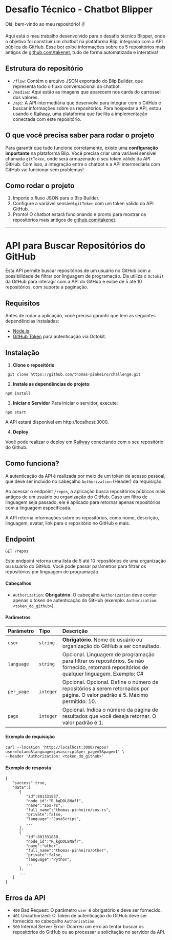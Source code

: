 # Desafio Técnico - Chatbot Blipper

Olá, bem-vindo ao meu repositório! ✌️

Aqui está o meu trabalho desenvolvido para o desafio técnico Blipper, onde o objetivo foi construir um chatbot na plataforma Blip, integrado com a API pública do GitHub. Esse bot exibe informações sobre os 5 repositórios mais antigos de [github.com/takenet](https://github.com/orgs/takenet/repositories), tudo de forma automatizada e interativa!

## Estrutura do repositório

- `/flow`: Contém o arquivo JSON exportado do Blip Builder, que representa todo o fluxo conversacional do chatbot.
- `/medias`: Aqui estão as imagens que aparecem nos cards do carrossel dos valores.
- `/api`: A API intermediária que desenvolvi para integrar com o GitHub e buscar informações sobre os repositórios. Para hospedar a API, estou usando o [Railway](https://railway.com/), uma plataforma que facilita a implementação conectada com este repositório.

## O que você precisa saber para rodar o projeto

Para garantir que tudo funcione corretamente, existe uma **configuração importante** na plataforma Blip. Você precisa criar uma variável sensível chamada `gitToken`, onde será armazenado o seu token válido da API GitHub. Com isso, a integração entre o chatbot e a API intermediária com GitHub vai funcionar sem problemas!

## Como rodar o projeto

1. Importe o fluxo JSON para o Blip Builder.
2. Configure a variável sensível `gitToken` com um token válido da API GitHub.
3. Pronto! O chatbot estará funcionando e pronto para mostrar os repositórios mais antigos de [github.com/takenet](https://github.com/orgs/takenet/repositories).

---

# API para Buscar Repositórios do GitHub

Esta API permite buscar repositórios de um usuário no GitHub com a possibilidade de filtrar por linguagem de programação. Ela utiliza o `Octokit` da GitHub para interagir com a API do GitHub e exibe de 5 até 10 repositórios, com suporte a paginação.

## Requisitos

Antes de rodar a aplicação, você precisa garantir que tem as seguintes dependências instaladas:

- [Node.js](https://nodejs.org/)
- [GitHub Token](https://docs.github.com/en/authentication/keeping-your-account-and-data-secure/managing-your-personal-access-tokens#creating-a-personal-access-token-classic) para autenticação via Octokit.

## Instalação

1. **Clone o repositório**:

```
 git clone https://github.com/thomas-pinheiro/challenge.git
```

2. **Instale as dependências do projeto**:

```
npm install
```

3. **Iniciar o Servidor**
   Para iniciar o servidor, execute:

```
npm start
```

A API estará disponível em http://localhost:3000.

4. **Deploy**

Você pode realizar o deploy em [Railway](https://railway.com/) conectando com o seu repositório do Github.

## Como funciona?

A autenticação da API é realizada por meio de um token de acesso pessoal, que deve ser incluído no cabeçalho `Authorization` (Header) da requisição.

Ao acessar o endpoint `/repos`, a aplicação busca repositórios públicos mais antigos de um usuário ou organização do GitHub. Caso um filtro de linguagem seja passado, ele é aplicado para retornar apenas repositórios com a linguagem especificada.

A API retorna informações sobre os repositórios, como nome, descrição, linguagem, avatar, link para o repositório no GitHub e mais.

## Endpoint

`GET /repos`

Este endpoint retorna uma lista de 5 até 10 repositórios de uma organização ou usuário do GitHub. Você pode passar parâmetros para filtrar os repositórios por linguagem de programação.

#### Cabeçalhos

- `Authorization`: **Obrigatório**. O cabeçalho `Authorization` deve conter apenas o token de autenticação do GitHub (exemplo: `Authorization`: `<token_do_github>`).

#### Parâmetros

| Parâmetro  | Tipo      | Descrição                                                                                                                                    |
| :--------- | :-------- | :------------------------------------------------------------------------------------------------------------------------------------------- |
| `user`     | `string`  | **Obrigatório**. Nome de usuário ou organização do GitHub a ser consultado.                                                                  |
| `language` | `string`  | Opcional. Linguagem de programação para filtrar os repositórios. Se não fornecido, retornará repositórios de qualquer linguagem. Exemplo: C# |
| `per_page` | `integer` | Opcional. Opcional. Define o número de repositórios a serem retornados por página. O valor padrão é 5. Máximo permitido: 10.                 |
| `page`     | `integer` | Opcional. Indica o número da página de resultados que você deseja retornar. O valor padrão é 1.                                              |

#### Exemplo de requisição

```
curl --location 'http://localhost:3000/repos?user=fulano&language=javascript&per_page=5&page=1' \
--header 'Authorization: <token_do_github>'
```

#### Exemplo de resposta

```
{
   "success":true,
   "data":[
      {
         "id":801331837,
         "node_id":"R_kgDOL8Naff",
         "name":"sos-rs",
         "full_name":"thomas-pinheiro/sos-rs",
         "private":false,
         "language":"JavaScript",
         ...
      },
      {
         "id":801331838,
         "node_id":"R_kgDOL8Nafr",
         "name":"other",
         "full_name":"thomas-pinheiro/other",
         "private":false,
         "language":"Python",
         ...
      },
      ...
   ]
}
```

## Erros da API

- `400` Bad Request: O parâmetro `user` é obrigatório e deve ser fornecido.
- `401` Unauthorized: O Token de autenticação do GitHub deve ser fornecido no cabeçalho `Authorization`.
- `500` Internal Server Error: Ocorreu um erro ao tentar buscar os repositórios do GitHub ou ao processar a solicitação no servidor da API.
